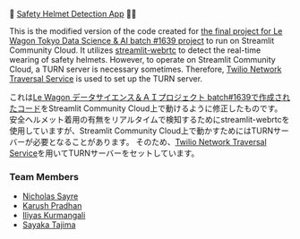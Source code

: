 👷 [Safety Helmet Detection App](https://tygbv47rmjer2ftq9sfl8c.streamlit.app/) 👷‍♀️

This is the modified version of the code created for [the final project for Le Wagon Tokyo Data Science & AI batch #1639 project](https://github.com/Nsayre/helmet_det) to run on Streamlit Community Cloud. 
It utilizes [streamlit-webrtc](https://github.com/whitphx/streamlit-webrtc) to detect the real-time wearing of safety helmets.
However, to operate on Streamlit Community Cloud, a TURN server is necessary sometimes.
Therefore, [Twilio Network Traversal Service](https://www.twilio.com/docs/stun-turn) is used to set up the TURN server.


これは[Le Wagon データサイエンス＆ＡＩプロジェクト batch#1639で作成されたコード](https://github.com/Nsayre/helmet_det)をStreamlit Community Cloud上で動けるように修正したものです。
安全ヘルメット着用の有無をリアルタイムで検知するためにstreamlit-webrtcを使用していますが、Streamlit Community Cloud上で動かすためにはTURNサーバーが必要となることがあります。
そのため、[Twilio Network Traversal Service](https://www.twilio.com/docs/stun-turn)を用いてTURNサーバーをセットしています。


### Team Members
- [Nicholas Sayre](https://www.linkedin.com/in/nicholas-sayre/)
- [Karush Pradhan](https://www.linkedin.com/in/karushpradhan/)
- [Iliyas Kurmangali](https://www.linkedin.com/in/iliyas-kurmangali-432273188/)
- [Sayaka Tajima](https://www.linkedin.com/in/sayaka-tajima/)
